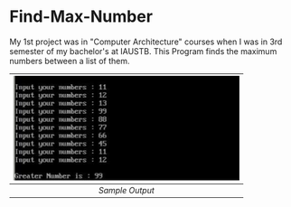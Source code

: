 # Find-Max-Number

My 1st project was in "Computer Architecture" courses when I was in 3rd semester of my bachelor's at IAUSTB. This Program finds the maximum numbers between a list of them.

| <img src="out.jpg" alt="find max" width="400"/> | 
|:--:| 
| *Sample Output* |



